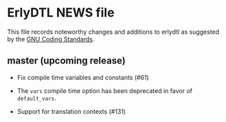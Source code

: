 # ErlyDTL NEWS file

This file records noteworthy changes and additions to erlydtl as
suggested by the [GNU Coding
Standards](http://www.gnu.org/prep/standards/html_node/NEWS-File.html#NEWS-File).

## master (upcoming release)

* Fix compile time variables and constants (#61)

* The `vars` compile time option has been deprecated in favor of
  `default_vars`.

* Support for translation contexts (#131)
